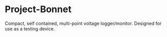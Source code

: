 # Project-Bonnet
Compact, self contained, multi-point voltage logger/monitor. Designed for use as a testing device.

